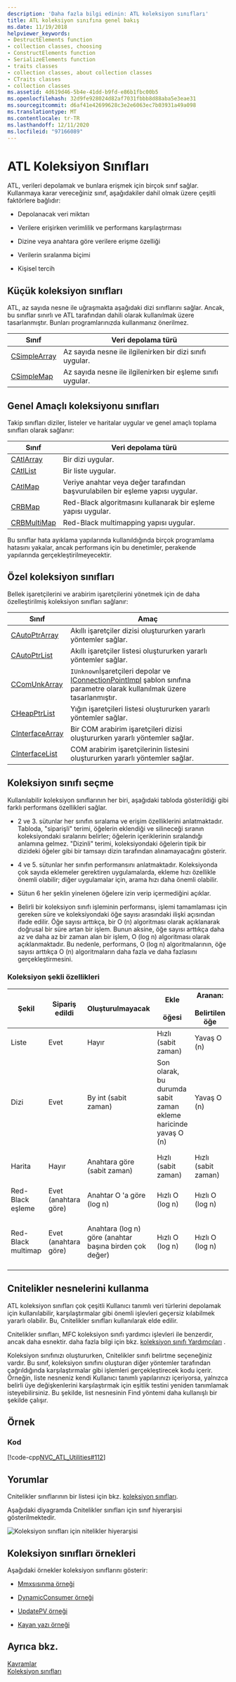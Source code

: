 ```yaml
---
description: 'Daha fazla bilgi edinin: ATL koleksiyon sınıfları'
title: ATL koleksiyon sınıfına genel bakış
ms.date: 11/19/2018
helpviewer_keywords:
- DestructElements function
- collection classes, choosing
- ConstructElements function
- SerializeElements function
- traits classes
- collection classes, about collection classes
- CTraits classes
- collection classes
ms.assetid: 4d619d46-5b4e-41dd-b9fd-e86b1fbc00b5
ms.openlocfilehash: 32d9fe928024d82af7031fbbb8d88aba5e3eae31
ms.sourcegitcommit: d6af41e42699628c3e2e6063ec7b03931a49a098
ms.translationtype: MT
ms.contentlocale: tr-TR
ms.lasthandoff: 12/11/2020
ms.locfileid: "97166089"
---
```

# <a name="atl-collection-classes"></a>ATL Koleksiyon Sınıfları

ATL, verileri depolamak ve bunlara erişmek için birçok sınıf sağlar. Kullanmaya karar vereceğiniz sınıf, aşağıdakiler dahil olmak üzere çeşitli faktörlere bağlıdır:

- Depolanacak veri miktarı

- Verilere erişirken verimlilik ve performans karşılaştırması

- Dizine veya anahtara göre verilere erişme özelliği

- Verilerin sıralanma biçimi

- Kişisel tercih

## <a name="small-collection-classes"></a>Küçük koleksiyon sınıfları

ATL, az sayıda nesne ile uğraşmakta aşağıdaki dizi sınıflarını sağlar. Ancak, bu sınıflar sınırlı ve ATL tarafından dahili olarak kullanılmak üzere tasarlanmıştır. Bunları programlarınızda kullanmanız önerilmez.

|Sınıf|Veri depolama türü|
|-----------|--------------------------|
|[CSimpleArray](../atl/reference/csimplearray-class.md)|Az sayıda nesne ile ilgilenirken bir dizi sınıfı uygular.|
|[CSimpleMap](../atl/reference/csimplemap-class.md)|Az sayıda nesne ile ilgilenirken bir eşleme sınıfı uygular.|

## <a name="general-purpose-collection-classes"></a>Genel Amaçlı koleksiyonu sınıfları

Takip sınıfları diziler, listeler ve haritalar uygular ve genel amaçlı toplama sınıfları olarak sağlanır:

|Sınıf|Veri depolama türü|
|-----------|--------------------------|
|[CAtlArray](../atl/reference/catlarray-class.md)|Bir dizi uygular.|
|[CAtlList](../atl/reference/catllist-class.md)|Bir liste uygular.|
|[CAtlMap](../atl/reference/catlmap-class.md)|Veriye anahtar veya değer tarafından başvurulabilen bir eşleme yapısı uygular.|
|[CRBMap](../atl/reference/crbmap-class.md)|Red-Black algoritmasını kullanarak bir eşleme yapısı uygular.|
|[CRBMultiMap](../atl/reference/crbmultimap-class.md)|Red-Black multimapping yapısı uygular.|

Bu sınıflar hata ayıklama yapılarında kullanıldığında birçok programlama hatasını yakalar, ancak performans için bu denetimler, perakende yapılarında gerçekleştirilmeyecektir.

## <a name="specialized-collection-classes"></a>Özel koleksiyon sınıfları

Bellek işaretçilerini ve arabirim işaretçilerini yönetmek için de daha özelleştirilmiş koleksiyon sınıfları sağlanır:

|Sınıf|Amaç|
|-----------|-------------|
|[CAutoPtrArray](../atl/reference/cautoptrarray-class.md)|Akıllı işaretçiler dizisi oluştururken yararlı yöntemler sağlar.|
|[CAutoPtrList](../atl/reference/cautoptrlist-class.md)|Akıllı işaretçiler listesi oluştururken yararlı yöntemler sağlar.|
|[CComUnkArray](../atl/reference/ccomunkarray-class.md)|`IUnknown`İşaretçileri depolar ve [IConnectionPointImpl](../atl/reference/iconnectionpointimpl-class.md) şablon sınıfına parametre olarak kullanılmak üzere tasarlanmıştır.|
|[CHeapPtrList](../atl/reference/cheapptrlist-class.md)|Yığın işaretçileri listesi oluştururken yararlı yöntemler sağlar.|
|[CInterfaceArray](../atl/reference/cinterfacearray-class.md)|Bir COM arabirim işaretçileri dizisi oluştururken yararlı yöntemler sağlar.|
|[CInterfaceList](../atl/reference/cinterfacelist-class.md)|COM arabirim işaretçilerinin listesini oluştururken yararlı yöntemler sağlar.|

## <a name="choosing-a-collection-class"></a>Koleksiyon sınıfı seçme

Kullanılabilir koleksiyon sınıflarının her biri, aşağıdaki tabloda gösterildiği gibi farklı performans özellikleri sağlar.

- 2 ve 3. sütunlar her sınıfın sıralama ve erişim özelliklerini anlatmaktadır. Tabloda, "siparişli" terimi, öğelerin eklendiği ve silineceği sıranın koleksiyondaki sıralarını belirler; öğelerin içeriklerinin sıralandığı anlamına gelmez. "Dizinli" terimi, koleksiyondaki öğelerin tipik bir dizideki öğeler gibi bir tamsayı dizin tarafından alınamayacağını gösterir.

- 4 ve 5. sütunlar her sınıfın performansını anlatmaktadır. Koleksiyonda çok sayıda eklemeler gerektiren uygulamalarda, ekleme hızı özellikle önemli olabilir; diğer uygulamalar için, arama hızı daha önemli olabilir.

- Sütun 6 her şeklin yinelenen öğelere izin verip içermediğini açıklar.

- Belirli bir koleksiyon sınıfı işleminin performansı, işlemi tamamlaması için gereken süre ve koleksiyondaki öğe sayısı arasındaki ilişki açısından ifade edilir. Öğe sayısı arttıkça, bir O (n) algoritması olarak açıklanarak doğrusal bir süre artan bir işlem. Bunun aksine, öğe sayısı arttıkça daha az ve daha az bir zaman alan bir işlem, O (log n) algoritması olarak açıklanmaktadır. Bu nedenle, performans, O (log n) algoritmalarının, öğe sayısı arttıkça O (n) algoritmaların daha fazla ve daha fazlasını gerçekleştirmesini.

### <a name="collection-shape-features"></a>Koleksiyon şekli özellikleri

|Şekil|Sipariş edildi|Oluşturulmayacak|Ekle<br /><br /> öğesi|Aranan:<br /><br /> Belirtilen öğe|Yinele<br /><br /> öğeler|
|-----------|--------------|--------------|---------------------------|--------------------------------------|-----------------------------|
|Liste|Evet|Hayır|Hızlı (sabit zaman)|Yavaş O (n)|Evet|
|Dizi|Evet|By int (sabit zaman)|Son olarak, bu durumda sabit zaman ekleme haricinde yavaş O (n)|Yavaş O (n)|Evet|
|Harita|Hayır|Anahtara göre (sabit zaman)|Hızlı (sabit zaman)|Hızlı (sabit zaman)|Hayır (anahtar) Evet (değerler)|
|Red-Black eşleme|Evet (anahtara göre)|Anahtar O 'a göre (log n)|Hızlı O (log n)|Hızlı O (log n)|Hayır|
|Red-Black multimap|Evet (anahtara göre)|Anahtara (log n) göre (anahtar başına birden çok değer)|Hızlı O (log n)|Hızlı O (log n)|Evet (anahtar başına birden çok değer)|

## <a name="using-ctraits-objects"></a>Cnitelikler nesnelerini kullanma

ATL koleksiyon sınıfları çok çeşitli Kullanıcı tanımlı veri türlerini depolamak için kullanılabilir, karşılaştırmalar gibi önemli işlevleri geçersiz kılabilmek yararlı olabilir. Bu, Cnitelikler sınıfları kullanılarak elde edilir.

Cnitelikler sınıfları, MFC koleksiyon sınıfı yardımcı işlevleri ile benzerdir, ancak daha esnektir. daha fazla bilgi için bkz. [koleksiyon sınıfı Yardımcıları](../mfc/reference/collection-class-helpers.md) .

Koleksiyon sınıfınızı oluştururken, Cnitelikler sınıfı belirtme seçeneğiniz vardır. Bu sınıf, koleksiyon sınıfını oluşturan diğer yöntemler tarafından çağrıldığında karşılaştırmalar gibi işlemleri gerçekleştirecek kodu içerir. Örneğin, liste nesneniz kendi Kullanıcı tanımlı yapılarınızı içeriyorsa, yalnızca belirli üye değişkenlerini karşılaştırmak için eşitlik testini yeniden tanımlamak isteyebilirsiniz. Bu şekilde, list nesnesinin Find yöntemi daha kullanışlı bir şekilde çalışır.

## <a name="example"></a>Örnek

### <a name="code"></a>Kod

[!code-cpp[NVC_ATL_Utilities#112](../atl/codesnippet/cpp/atl-collection-classes_1.cpp)]

## <a name="comments"></a>Yorumlar

Cnitelikler sınıflarının bir listesi için bkz. [koleksiyon sınıfları](../atl/collection-classes.md).

Aşağıdaki diyagramda Cnitelikler sınıfları için sınıf hiyerarşisi gösterilmektedir.

![Koleksiyon sınıfları için nitelikler hiyerarşisi](../atl/media/vctraitscollectionclasseshierarchy.gif "Koleksiyon sınıfları için nitelikler hiyerarşisi")

## <a name="collection-classes-samples"></a>Koleksiyon sınıfları örnekleri

Aşağıdaki örnekler koleksiyon sınıflarını gösterir:

- [Mmxsısınma örneği](../overview/visual-cpp-samples.md)

- [DynamicConsumer örneği](../overview/visual-cpp-samples.md)

- [UpdatePV örneği](https://github.com/Microsoft/VCSamples/tree/master/VC2010Samples/ATL/OLEDB/Provider/UPDATEPV)

- [Kayan yazı örneği](../overview/visual-cpp-samples.md)

## <a name="see-also"></a>Ayrıca bkz.

[Kavramlar](../atl/active-template-library-atl-concepts.md)<br/>
[Koleksiyon sınıfları](../atl/collection-classes.md)
